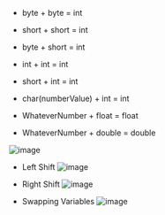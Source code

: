 - byte + byte = int
- short + short = int
- byte + short = int
- int + int = int
- short + int = int 
- char(numberValue) + int = int


- WhateverNumber + float = float
- WhateverNumber + double = double

![image](https://user-images.githubusercontent.com/77439221/214200101-9e96c60f-ab92-4db5-9526-a8f1025c522b.png)


- Left Shift
![image](https://user-images.githubusercontent.com/77439221/214202918-b23d4f75-4512-4a44-aa91-bb8a25231e76.png)

- Right Shift
![image](https://user-images.githubusercontent.com/77439221/214203169-4db0b17d-e6ce-47cc-8543-e067e286e704.png)

- Swapping Variables
![image](https://user-images.githubusercontent.com/77439221/214206209-e0567bce-95fa-40aa-9941-5f9c8a0d5911.png)
